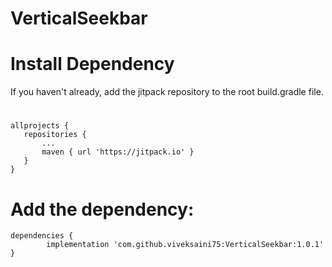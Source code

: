 # VerticalSeekbar

# Install Dependency

If you haven't already, add the jitpack repository to the root build.gradle file.

# 
    allprojects {
       repositories {
           ...
           maven { url 'https://jitpack.io' }
       }
    }

 # Add the dependency:

    dependencies {
	        implementation 'com.github.viveksaini75:VerticalSeekbar:1.0.1'
	}

